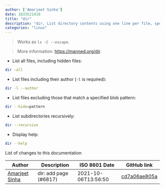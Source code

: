 ```yaml
---
author: ['Amarjeet Sinha']
date: 1633521410
title: "dir"
description: "dir, List directory contents using one line per file, special characters are represented by backslash escape sequences."
categories: "linux"
---
```

> Works as `ls -C --escape`.

> More information: <https://manned.org/dir>.

- List all files, including hidden files:

```bash
dir -all
```

- List files including their author (`-l` is required):

```bash
dir -l --author
```

- List files excluding those that match a specified blob pattern:

```bash
dir --hide=pattern
```

- List subdirectories recursively:

```bash
dir --recursive
```

- Display help:

```bash
dir --help
```
List of changes to this documentation


Author | Description | ISO 8601 Date | GitHub link
------|-----|-----|-----
[Amarjeet Sinha](mailto:54766242+amarjeetsinha@users.noreply.github.com) | dir: add page (#6817) | 2021-10-06T13:56:50 | [cd7a06ae805a](https://github.com/tldr-pages/tldr/commit/cd7a06ae805a75a8e461b0eee998ed8a18ae8dec)

